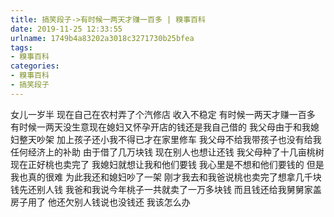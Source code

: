 ```yaml
---
title: 搞笑段子->有时候一两天才赚一百多 | 糗事百科
date: 2019-11-25 12:33:55
urlname: 1749b4a83202a3018c3271730b25bfea
tags: 
- 糗事百科
categories:
- 糗事百科
- 搞笑段子
---
```

女儿一岁半 现在自己在农村弄了个汽修店 收入不稳定 有时候一两天才赚一百多 有时候一两天没生意现在媳妇又怀孕开店的钱还是我自己借的 我父母由于和我媳妇整天吵架 加上孩子还小我不得已才在家里修车 我父母不给我带孩子也没有给我任何经济上的补助 由于借了几万块钱 现在别人也想让还钱 我父母种了十几亩桃树 现在正好桃也卖完了 我媳妇就想让我和他们要钱 我心里是不想和他们要钱的 但是我也真的很难 为此我还和媳妇吵了一架 刚才我去和我爸说桃也卖完了想拿几千块钱先还别人钱 我爸和我说今年桃子一共就卖了一万多块钱 而且钱还给我舅舅家盖房子用了 他还欠别人钱说也没钱还 我该怎么办


